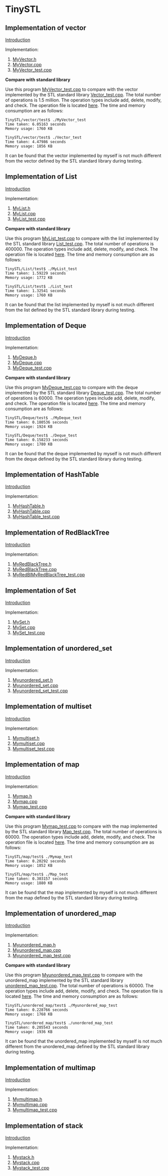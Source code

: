 # TinySTL


## Implementation of vector

[Introduction](vector/readme.md)<br>

Implementation:

1. [MyVector.h](vector/include/MyVector.h)
2. [MyVector.cpp](vector/src/MyVector.cpp)
3. [MyVector_test.cpp](vector/test/MyVector_test.cpp)

**Compare with standard library**<br>

Use this program [MyVector_test.cpp](vector/test/MyVector_test.cpp) to compare with the vector implemented by the STL standard library [Vector_test.cpp](vector/test/Vector_test.cpp). The total number of operations is 1.5 million. The operation types include add, delete, modify, and check. The operation file is located [here](vector/file/test.txt). The time and memory consumption are as follows:<br>

```shell
TinySTL/vector/test$ ./MyVector_test 
Time taken: 6.05163 seconds
Memory usage: 1760 KB

TinySTL/vector/test$ ./Vector_test 
Time taken: 4.47986 seconds
Memory usage: 1856 KB
```

It can be found that the vector implemented by myself is not much different from the vector defined by the STL standard library during testing.


## Implementation of List

[Introduction](List/readme.md)<br>

Implementation:

1. [MyList.h](List/include/MyList.h)
2. [MyList.cpp](List/src/MyList.cpp)
3. [MyList_test.cpp](List//test/MyList_test.cpp)

**Compare with standard library**<br>

Use this program [MyList_test.cpp](List/test/MyList_test.cpp) to compare with the list implemented by the STL standard library [List_test.cpp](List/test/List_test.cpp). The total number of operations is 400000. The operation types include add, delete, modify, and check. The operation file is located [here](List/file/test.txt). The time and memory consumption are as follows:<br>

```shell
TinySTL/List/test$ ./MyList_test 
Time taken: 1.59229 seconds
Memory usage: 1772 KB

TinySTL/List/test$ ./List_test 
Time taken: 1.32541 seconds
Memory usage: 1760 KB
```

It can be found that the list implemented by myself is not much different from the list defined by the STL standard library during testing.


## Implementation of Deque

[Introduction](Deque/readme.md)<br>

Implementation:

1. [MyDeque.h](Deque/include/MyDeque.h)
2. [MyDeque.cpp](Deque/src/MyDeque.cpp)
3. [MyDeque_test.cpp](Deque/test/MyDeque_test.cpp)

**Compare with standard library**<br>

Use this program [MyDeque_test.cpp](Deque/test/MyDeque_test.cpp) to compare with the deque implemented by the STL standard library [Deque_test.cpp](Deque/test/Deque_test.cpp). The total number of operations is 60000. The operation types include add, delete, modify, and check. The operation file is located [here](Deque/file/test.txt). The time and memory consumption are as follows:<br>

```shell
TinySTL/Deque/test$ ./MyDeque_test
Time taken: 0.180536 seconds
Memory usage: 1924 KB

TinySTL/Deque/test$ ./Deque_test 
Time taken: 0.158233 seconds
Memory usage: 1780 KB
```

It can be found that the deque implemented by myself is not much different from the deque defined by the STL standard library during testing.


## Implementation of HashTable

[Introduction](HashTable/readme.md)<br>

Implementation:

1. [MyHashTable.h](HashTable/include/MyHashTable.h)
2. [MyHashTable.cpp](HashTable/src/MyHashTable.cpp)
3. [MyHashTable_test.cpp](HashTable/MyHashTable_test.cpp)


## Implementation of RedBlackTree

[Introduction](RedBlackTree/readme.md)<br>

Implementation:

1. [MyRedBlackTree.h](RedBlackTree/include/MyRedBlackTree.h)
2. [MyRedBlackTree.cpp](RedBlackTree/src/MyRedBlackTree.cpp)
3. [MyRedBlMyRedBlackTree_test.cpp](RedBlackTree/MyRedBlackTree_test.cpp)


## Implementation of Set
[Introduction](Set/readme.md)<br>

Implementation:

1. [MySet.h](Set/include/MySet.h)
2. [MySet.cpp](Set/src/MySet.cpp)
3. [MySet_test.cpp](Set/MySet_test.cpp)


## Implementation of unordered_set
[Introduction](unordered_set/readme.md)<br>

Implementation:

1. [Myunordered_set.h](unordered_set/include/Myunordered_set.h)
2. [Myunordered_set.cpp](unordered_set/src/Myunordered_set.cpp)
3. [Myunordered_set_test.cpp](unordered_set/Myunordered_set_test.cpp)


## Implementation of multiset
[Introduction](multiset/readme.md)<br>

Implementation:

1. [Mymultiset.h](multiset/include/Mymultiset.h)
2. [Mymultiset.cpp](multiset/src/Mymultiset.cpp)
3. [Mymultiset_test.cpp](multiset/Mymultiset_test.cpp)


## Implementation of map
[Introduction](map/readme.md)<br>

Implementation:

1. [Mymap.h](map/include/Mymap.h)
2. [Mymap.cpp](map/src/Mymap.cpp)
3. [Mymap_test.cpp](map/test/Mymap_test.cpp)

**Compare with standard library**<br>

Use this program [Mymap_test.cpp](map/test/Mymap_test.cpp) to compare with the map implemented by the STL standard library [Map_test.cpp](map/test/Map_test.cpp). The total number of operations is 60000. The operation types include add, delete, modify, and check. The operation file is located [here](map/file/test.txt). The time and memory consumption are as follows:<br>

```shell
TinySTL/map/test$ ./Mymap_test
Time taken: 0.20292 seconds
Memory usage: 1852 KB

TinySTL/map/test$ ./Map_test 
Time taken: 0.303157 seconds
Memory usage: 1880 KB
```

It can be found that the map implemented by myself is not much different from the map defined by the STL standard library during testing.


## Implementation of unordered_map
[Introduction](unordered_map/readme.md)<br>

Implementation:

1. [Myunordered_map.h](unordered_map/include/Myunordered_map.h)
2. [Myunordered_map.cpp](unordered_map/src/Myunordered_map.cpp)
3. [Myunordered_map_test.cpp](unordered_map/test/Myunordered_map_test.cpp)

**Compare with standard library**<br>

Use this program [Myunordered_map_test.cpp](unordered_map/test/Myunordered_map_test.cpp) to compare with the unordered_map implemented by the STL standard library [unordered_map_test.cpp](unordered_map/test/unordered_map_test.cpp). The total number of operations is 60000. The operation types include add, delete, modify, and check. The operation file is located [here](unordered_map_test/file/test.txt). The time and memory consumption are as follows:<br>

```shell
TinySTL/unordered_map/test$ ./Myunordered_map_test
Time taken: 0.228766 seconds
Memory usage: 1768 KB

TinySTL/unordered_map/test$ ./unordered_map_test 
Time taken: 0.205543 seconds
Memory usage: 1936 KB
```

It can be found that the unordered_map implemented by myself is not much different from the unordered_map defined by the STL standard library during testing.


## Implementation of multimap
[Introduction](multimap/readme.md)<br>

Implementation:

1. [Mymultimap.h](multimap/include/Mymultimap.h)
2. [Mymultimap.cpp](multimap/src/Mymultimap.cpp)
3. [Mymultimap_test.cpp](multimap/Mymultimap_test.cpp)


## Implementation of stack
[Introduction](stack/readme.md)<br>

Implementation:

1. [Mystack.h](stack/include/Mystack.h)
2. [Mystack.cpp](stack/src/Mystack.cpp)
3. [Mystack_test.cpp](stack/Mystack_test.cpp)